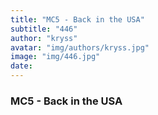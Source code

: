 ```yaml
---
title: "MC5 - Back in the USA"
subtitle: "446"
author: "kryss"
avatar: "img/authors/kryss.jpg"
image: "img/446.jpg"
date:
---
```


### MC5 - Back in the USA
